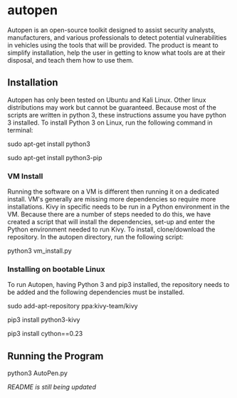 # autopen

Autopen is an open-source toolkit designed to assist security analysts, manufacturers, and various professionals to detect 
potential vulnerabilities in vehicles using the tools that will be provided. The product is meant to simplify installation, 
help the user in getting to know what tools are at their disposal, and teach them how to use them. 

## Installation

Autopen has only been tested on Ubuntu and Kali Linux. Other linux distributions may work but cannot be guaranteed. Because most of the scripts are written in python 3, these instructions assume you have python 3 installed. To install Python 3 on Linux, run the following command in terminal: 

sudo apt-get install python3

sudo apt-get install python3-pip

### VM Install

Running the software on a VM is different then running it on a dedicated install. VM's generally are missing more dependencies so require more installations. Kivy in specific needs to be run in a Python environment in the VM. Because there are a number of steps needed to do this, we have created a script that will install the dependencies, set-up and enter the Python environment needed to run Kivy. To install, clone/download the repository. In the autopen directory, run the following script: 

python3 vm_install.py

### Installing on bootable Linux

To run Autopen, having Python 3 and pip3 installed, the repository needs to be added and the following dependencies must be installed. 

sudo add-apt-repository ppa:kivy-team/kivy

pip3 install python3-kivy

pip3 install cython==0.23

## Running the Program

python3 AutoPen.py 

*README is still being updated*

